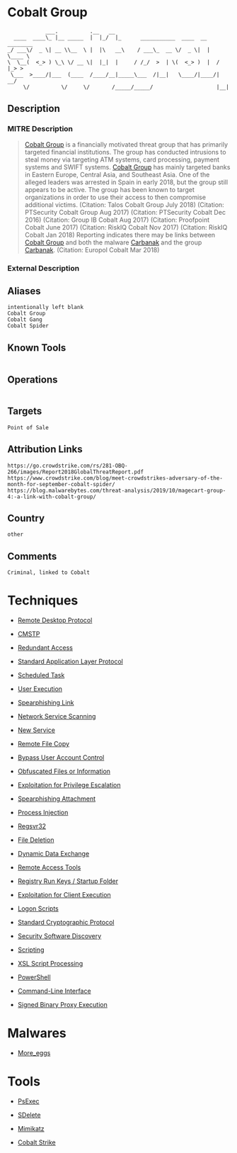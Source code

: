 
# Cobalt Group

```
            ___.          .__   __                                        
  ____  ____\_ |__ _____  |  |_/  |_      ___________  ____  __ ________  
_/ ___\/  _ \| __ \\__  \ |  |\   __\    / ___\_  __ \/  _ \|  |  \____ \ 
\  \__(  <_> ) \_\ \/ __ \|  |_|  |     / /_/  >  | \(  <_> )  |  /  |_> >
 \___  >____/|___  (____  /____/__|_____\___  /|__|   \____/|____/|   __/ 
     \/          \/     \/       /_____/_____/                    |__|    

```

## Description

### MITRE Description

> [Cobalt Group](https://attack.mitre.org/groups/G0080) is a financially motivated threat group that has primarily targeted financial institutions. The group has conducted intrusions to steal money via targeting ATM systems, card processing, payment systems and SWIFT systems. [Cobalt Group](https://attack.mitre.org/groups/G0080) has mainly targeted banks in Eastern Europe, Central Asia, and Southeast Asia. One of the alleged leaders was arrested in Spain in early 2018, but the group still appears to be active. The group has been known to target organizations in order to use their access to then compromise additional victims. (Citation: Talos Cobalt Group July 2018) (Citation: PTSecurity Cobalt Group Aug 2017) (Citation: PTSecurity Cobalt Dec 2016) (Citation: Group IB Cobalt Aug 2017) (Citation: Proofpoint Cobalt June 2017) (Citation: RiskIQ Cobalt Nov 2017) (Citation: RiskIQ Cobalt Jan 2018) Reporting indicates there may be links between [Cobalt Group](https://attack.mitre.org/groups/G0080) and both the malware [Carbanak](https://attack.mitre.org/software/S0030) and the group [Carbanak](https://attack.mitre.org/groups/G0008). (Citation: Europol Cobalt Mar 2018)

### External Description

> 

## Aliases

```
intentionally left blank
Cobalt Group
Cobalt Gang
Cobalt Spider
```

## Known Tools

```

```

## Operations

```

```

## Targets

```
Point of Sale
```

## Attribution Links

```
https://go.crowdstrike.com/rs/281-OBQ-266/images/Report2018GlobalThreatReport.pdf
https://www.crowdstrike.com/blog/meet-crowdstrikes-adversary-of-the-month-for-september-cobalt-spider/
https://blog.malwarebytes.com/threat-analysis/2019/10/magecart-group-4:-a-link-with-cobalt-group/
```

## Country

```
other
```

## Comments

```
Criminal, linked to Cobalt
```

# Techniques


* [Remote Desktop Protocol](../techniques/Remote-Desktop-Protocol.md)

* [CMSTP](../techniques/CMSTP.md)
    
* [Redundant Access](../techniques/Redundant-Access.md)
    
* [Standard Application Layer Protocol](../techniques/Standard-Application-Layer-Protocol.md)
    
* [Scheduled Task](../techniques/Scheduled-Task.md)
    
* [User Execution](../techniques/User-Execution.md)
    
* [Spearphishing Link](../techniques/Spearphishing-Link.md)
    
* [Network Service Scanning](../techniques/Network-Service-Scanning.md)
    
* [New Service](../techniques/New-Service.md)
    
* [Remote File Copy](../techniques/Remote-File-Copy.md)
    
* [Bypass User Account Control](../techniques/Bypass-User-Account-Control.md)
    
* [Obfuscated Files or Information](../techniques/Obfuscated-Files-or-Information.md)
    
* [Exploitation for Privilege Escalation](../techniques/Exploitation-for-Privilege-Escalation.md)
    
* [Spearphishing Attachment](../techniques/Spearphishing-Attachment.md)
    
* [Process Injection](../techniques/Process-Injection.md)
    
* [Regsvr32](../techniques/Regsvr32.md)
    
* [File Deletion](../techniques/File-Deletion.md)
    
* [Dynamic Data Exchange](../techniques/Dynamic-Data-Exchange.md)
    
* [Remote Access Tools](../techniques/Remote-Access-Tools.md)
    
* [Registry Run Keys / Startup Folder](../techniques/Registry-Run-Keys---Startup-Folder.md)
    
* [Exploitation for Client Execution](../techniques/Exploitation-for-Client-Execution.md)
    
* [Logon Scripts](../techniques/Logon-Scripts.md)
    
* [Standard Cryptographic Protocol](../techniques/Standard-Cryptographic-Protocol.md)
    
* [Security Software Discovery](../techniques/Security-Software-Discovery.md)
    
* [Scripting](../techniques/Scripting.md)
    
* [XSL Script Processing](../techniques/XSL-Script-Processing.md)
    
* [PowerShell](../techniques/PowerShell.md)
    
* [Command-Line Interface](../techniques/Command-Line-Interface.md)
    
* [Signed Binary Proxy Execution](../techniques/Signed-Binary-Proxy-Execution.md)
    

# Malwares


* [More_eggs](../malwares/More_eggs.md)


# Tools


* [PsExec](../tools/PsExec.md)

* [SDelete](../tools/SDelete.md)
    
* [Mimikatz](../tools/Mimikatz.md)
    
* [Cobalt Strike](../tools/Cobalt-Strike.md)
    
